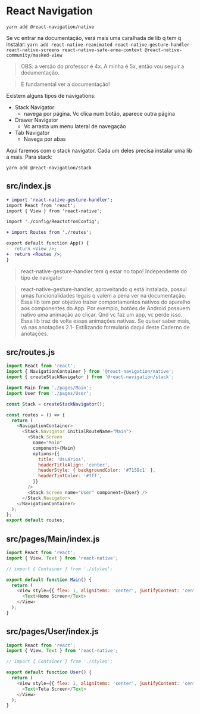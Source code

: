 # React Navigation

`yarn add @react-navigation/native`

Se vc entrar na documentação, verá mais uma caralhada de lib q tem q instalar:
`yarn add react-native-reanimated react-native-gesture-handler react-native-screens react-native-safe-area-context @react-native-community/masked-view`

> OBS: a versão do professor é 4x. A minha é 5x, então vou seguir a documentação.

> É fundamental ver a documentação!

Existem alguns tipos de navigations:

- Stack Navigator
  - navega por página. Vc clica num botão, aparece outra página
- Drawer Navigator
  - Vc arrasta um menu lateral de navegação
- Tab Navigator
  - Navega por abas

Aqui faremos com o stack navigator. Cada um deles precisa instalar uma lib a
mais. Para stack:

`yarn add @react-navigation/stack`

## src/index.js

```diff
+ import 'react-native-gesture-handler';
import React from 'react';
import { View } from 'react-native';

import './config/ReactotronConfig';

+ import Routes from './routes';

export default function App() {
-  return <View />;
+  return <Routes />;
}
```

> react-native-gesture-handler tem q estar no topo! Independente do tipo de
> navigator

> react-native-gesture-handler, aproveitando q está instalada, possui umas
> funcionalidades legais q valem a pena ver na documentação. Essa lib tem por
> objetivo trazer comportamentos nativos do aparelho aos componentes do App. Por
> exemplo, botões de Android possuem nativo uma animação ao clicar. Qnd vc faz
> um app, vc perde isso. Essa lib traz de volta essas animações nativas. Se
> quiser saber mais, vá nas anotações 2.1- Estilizando formulario daqui deste
> Caderno de anotações.

## src/routes.js

```javascript
import React from 'react';
import { NavigationContainer } from '@react-navigation/native';
import { createStackNavigator } from '@react-navigation/stack';

import Main from './pages/Main';
import User from './pages/User';

const Stack = createStackNavigator();

const routes = () => {
  return (
    <NavigationContainer>
      <Stack.Navigator initialRouteName="Main">
        <Stack.Screen
          name="Main"
          component={Main}
          options={{
            title: 'Usuários',
            headerTitleAlign: 'center',
            headerStyle: { backgroundColor: '#7159c1' },
            headerTintColor: '#fff',
          }}
        />
        <Stack.Screen name="User" component={User} />
      </Stack.Navigator>
    </NavigationContainer>
  );
};
export default routes;
```

## src/pages/Main/index.js

```javascript
import React from 'react';
import { View, Text } from 'react-native';

// import { Container } from './styles';

export default function Main() {
  return (
    <View style={{ flex: 1, alignItems: 'center', justifyContent: 'center' }}>
      <Text>Home Screen</Text>
    </View>
  );
}
```

## src/pages/User/index.js

```javascript
import React from 'react';
import { View, Text } from 'react-native';

// import { Container } from './styles';

export default function User() {
  return (
    <View style={{ flex: 1, alignItems: 'center', justifyContent: 'center' }}>
      <Text>Teta Screen</Text>
    </View>
  );
}
```
